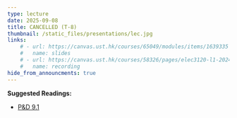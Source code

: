 ```yaml
---
type: lecture
date: 2025-09-08
title: CANCELLED (T-8)
thumbnail: /static_files/presentations/lec.jpg
links: 
    # - url: https://canvas.ust.hk/courses/65049/modules/items/1639335
    #   name: slides
    # - url: https://canvas.ust.hk/courses/58326/pages/elec3120-l1-2024-09-10-15-00
    #   name: recording
hide_from_announcments: true
---
```

**Suggested Readings:**
- [P&D 9.1](https://book.systemsapproach.org/applications/traditional.html)
